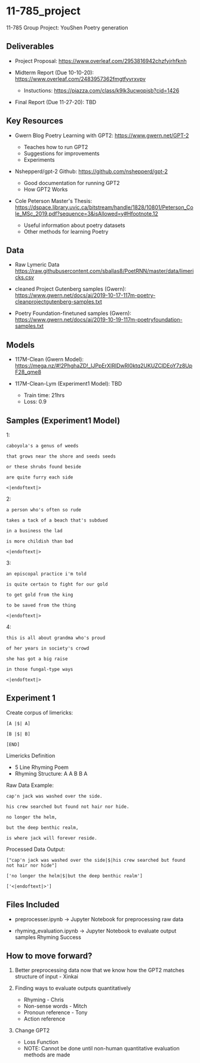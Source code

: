 # 11-785_project
11-785 Group Project: YouShen Poetry generation

## Deliverables
* Project Proposal: https://www.overleaf.com/2953816942chzfyjrhfknh

* Midterm Report (Due 10-10-20): https://www.overleaf.com/2483957362fmgtfyvrxvpv
  - Instuctions: https://piazza.com/class/k9lk3ucwopisb?cid=1426

* Final Report (Due 11-27-20): TBD

## Key Resources
* Gwern Blog Poetry Learning with GPT2: https://www.gwern.net/GPT-2
  - Teaches how to run GPT2 
  - Suggestions for improvements
  - Experiments 

* Nshepperd/gpt-2 Github: https://github.com/nshepperd/gpt-2
  - Good documentation for running GPT2
  - How GPT2 Works

* Cole Peterson Master's Thesis: https://dspace.library.uvic.ca/bitstream/handle/1828/10801/Peterson_Cole_MSc_2019.pdf?sequence=3&isAllowed=y#Hfootnote.12
  - Useful information about poetry datasets
  - Other methods for learning Poetry 

## Data
* Raw Lymeric Data
https://raw.githubusercontent.com/sballas8/PoetRNN/master/data/limericks.csv

* cleaned Project Gutenberg samples (Gwern): https://www.gwern.net/docs/ai/2019-10-17-117m-poetry-cleanprojectgutenberg-samples.txt

* Poetry Foundation-finetuned samples (Gwern): https://www.gwern.net/docs/ai/2019-10-19-117m-poetryfoundation-samples.txt

## Models
* 117M-Clean (Gwern Model): https://mega.nz/#!2PhghaZD!_IJPpErXIRIDwRI0ktq2UKUZClDEoY7z8UpF28_qme8

* 117M-Clean-Lym (Experiment1 Model): TBD
  - Train time: 21hrs
  - Loss: 0.9

## Samples (Experiment1 Model) 
1:

    caboyola's a genus of weeds

    that grows near the shore and seeds seeds

    or these shrubs found beside

    are quite furry each side

    <|endoftext|>

2:

    a person who's often so rude

    takes a tack of a beach that's subdued

    in a business the lad

    is more childish than bad

    <|endoftext|>

3:

    an episcopal practice i'm told

    is quite certain to fight for our gold

    to get gold from the king

    to be saved from the thing

    <|endoftext|>

4:

    this is all about grandma who's proud

    of her years in society's crowd

    she has got a big raise

    in those fungal-type ways

    <|endoftext|>

## Experiment 1
Create corpus of limericks:
    
    [A |$| A]

    [B |$| B]

    [END]

Limericks Definition
* 5 Line Rhyming Poem
* Rhyming Structure: A A B B A

Raw Data Example:

    cap'n jack was washed over the side.

    his crew searched but found not hair nor hide.

    no longer the helm,

    but the deep benthic realm,

    is where jack will forever reside.

Processed Data Output:

    ["cap'n jack was washed over the side|$|his crew searched but found not hair nor hide"]

    ['no longer the helm|$|but the deep benthic realm']

    ['<|endoftext|>']

## Files Included
- preprocesser.ipynb -> Jupyter Notebook for preprocessing raw data

- rhyming_evaluation.ipynb -> Jupyter Notebook to evaluate output samples Rhyming Success


## How to move forward?

1. Better preprocessing data now that we know how the GPT2 matches structure of input - Xinkai

2. Finding ways to evaluate outputs quantitatively
    * Rhyming - Chris
    * Non-sense words - Mitch
    * Pronoun reference - Tony
    * Action reference

3. Change GPT2
    * Loss Function
    * NOTE: Cannot be done until non-human quantitative evaluation methods are made 
